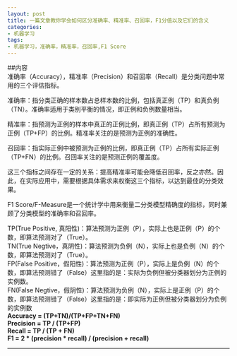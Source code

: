 ```yaml
---
layout: post
title: 一篇文章教你学会如何区分准确率、精准率、召回率，F1分值以及它们的含义
categories:
- 机器学习
tags:
- 机器学习，准确率，精准率，召回率,F1 Score
---
```




##内容  
准确率（Accuracy），精准率（Precision）和召回率（Recall）是分类问题中常用的三个评估指标。

准确率：指分类正确的样本数占总样本数的比例，包括真正例（TP）和真负例（TN）。准确率适用于类别平衡的情况，即正例和负例数量相当。

精准率：指预测为正例的样本中真正的正例比例，即真正例（TP）占所有预测为正例（TP+FP）的比例。精准率关注的是预测为正例的准确性。

召回率：指实际正例中被预测为正例的比例，即真正例（TP）占所有实际正例（TP+FN）的比例。召回率关注的是预测正例的覆盖度。

这三个指标之间存在一定的关系：提高精准率可能会降低召回率，反之亦然。因此，在实际应用中，需要根据具体需求来权衡这三个指标，以达到最佳的分类效果。

F1 Score/F-Measure是一个统计学中用来衡量二分类模型精确度的指标，同时兼顾了分类模型的准确率和召回率。

TP(True Positive, 真阳性)：算法预测为正例（P），实际上也是正例（P）的个数，即算法预测对了（True）。  
TN(True Negtive，真阴性)：算法预测为负例（N），实际上也是负例（N）的个数，即算法预测对了（True）。  
FP(False Positive，假阳性)：算法预测为正例（P），实际上是负例（N）的个数，即算法预测错了（False）这里指的是：实际为负例但被分类器划分为正例的实例数。  
FN(False Negtive，假阴性)：算法预测为负例（N），实际上是正例（P）的个数，即算法预测错了（False）这里指的是：即实际为正例但被分类器划分为负例的实例数  
**Accuracy = (TP+TN)/(TP+FP+TN+FN)**  
**Precision = TP / (TP+FP)**  
**Recall = TP / (TP + FN)**  
**F1 = 2 * (precision * recall) / (precision + recall)**  

----
